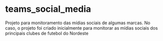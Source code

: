# teams_social_media
Projeto para monitoramento das mídias sociais de algumas marcas. No caso, o projeto foi criado inicialmente para monitorar as mídias sociais dos principais clubes de futebol do Nordeste
